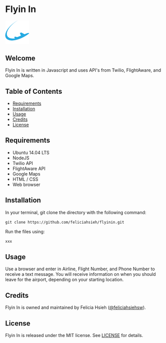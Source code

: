 # Flyin In

<img src="LogoFlyinIn.png" style="height:15%;width:15%" />

## Welcome
Flyin In is written in Javascript and uses API's from Twilio, FlightAware, and Google Maps.

## Table of Contents
* [Requirements](#requirements)
* [Installation](#installation)
* [Usage](#usage)
* [Credits](#credits)
* [License](#license)

## Requirements
* Ubuntu 14.04 LTS
* NodeJS
* Twilio API
* FlightAware API
* Google Maps
* HTML / CSS
* Web browser

## Installation
In your terminal, git clone the directory with the following command:
```
git clone https://github.com/feliciahsieh/flyinin.git
```

Run the files using:

```sh
xxx
```

## Usage
Use a browser and enter in Airline, Flight Number, and Phone Number to receive a text message. You will receive information on when you should leave for the airport, depending on your starting location.

## Credits
Flyin In is owned and maintained by Felicia Hsieh ([@feliciahsiehsw](https://twitter.com/feliciahsiehsw)).

## License
Flyin In is released under the MIT license. See [LICENSE](https://github.com/feliciahsieh/flyinin/blob/master/LICENSE) for details.

